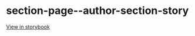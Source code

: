 # section-page--author-section-story

[View in storybook](https://raw.githack.com/Independent-Digital-News-and-Media-Ltd/standard-pwamp-sb/PR-891-sb/index.html?path=/story/section-page--author-section-story)